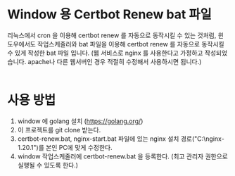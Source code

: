 # Window 용 Certbot Renew bat 파일
리눅스에서 cron 을 이용해 certbot renew 를 자동으로 동작시킬 수 있는 것처럼, 윈도우에서도 작업스케줄러와 bat 파일을 이용해 certbot renew 를 자동으로 동작시킬 수 있게 작성한 bat 파일 입니다. (웹 서비스로 nginx 를 사용한다고 가정하고 작성되었습니다. apache나 다른 웹서버인 경우 적절히 수정해서 사용하시면 됩니다.)
<br>
<br>

# 사용 방법
1) window 에 golang 설치 (https://golang.org/)
2) 이 프로젝트를 git clone 받는다.
3) certbot-renew.bat, nginx-start.bat 파일에 있는 nginx 설치 경로("C:\nginx-1.20.1")를 본인 PC에 맞게 수정한다.
4) window 작업스케줄러에 certbot-renew.bat 을 등록한다. (최고 관리자 권한으로 실행될 수 있도록 한다.)